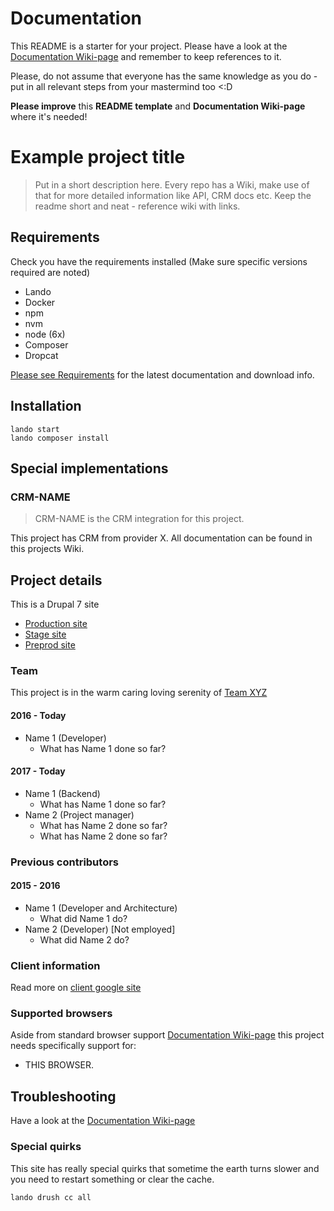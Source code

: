 # Documentation
This README is a starter for your project. Please have a look at the [Documentation Wiki-page](https://github.com/digitalist-se/documentation/wiki) and remember to keep references to it. 

Please, do not assume that everyone has the same knowledge as you do - put in all relevant steps from your mastermind too <:D

**Please improve** this **README template** and **Documentation Wiki-page** where it's needed!

# Example project title
> Put in a short description here. Every repo has a Wiki, make use of that for more detailed information like API, CRM docs etc. 
> Keep the readme short and neat - reference wiki with links.

## Requirements
Check you have the requirements installed (Make sure specific versions required are noted)
* Lando
* Docker
* npm
* nvm
* node (6x)
* Composer
* Dropcat

[Please see Requirements](https://github.com/digitalist-se/documentation/wiki/Requirements) for the latest documentation and download info.

## Installation
```
lando start
lando composer install
```

## Special implementations
### CRM-NAME
> CRM-NAME is the CRM integration for this project.

This project has CRM from provider X. All documentation can be found in this projects Wiki.


## Project details
This is a Drupal 7 site

* [Production site](http://www.clientpage.se)
* [Stage site](http://clientpage.dgstage.se)
* [Preprod site](http://clientpage.dgpreprod.se)

### Team
This project is in the warm caring loving serenity of [Team XYZ](https://sites.google.com/digitalistgroup.com/teamxyz/home)
#### 2016 - Today
- Name 1 (Developer)
    - What has Name 1 done so far?
#### 2017 - Today
- Name 1 (Backend)
    - What has Name 1 done so far?
- Name 2 (Project manager)
    - What has Name 2 done so far?
    - What has Name 2 done so far?
### Previous contributors
#### 2015 - 2016 
- Name 1 (Developer and Architecture)
    - What did Name 1 do?
- Name 2 (Developer) [Not employed]
    - What did Name 2 do?
### Client information
Read more on [client google site](https://sites.google.com/digitalistgroup.com/st-facket/startsida)

### Supported browsers
Aside from standard browser support [Documentation Wiki-page](https://github.com/digitalist-se/documentation/wiki/browser-support) this project needs specifically support for:
- THIS BROWSER.

## Troubleshooting
Have a look at the [Documentation Wiki-page](https://github.com/digitalist-se/documentation/wiki/troubleshooting)
### Special quirks
This site has really special quirks that sometime the earth turns slower and you need to restart something or clear the cache.
```
lando drush cc all
```
